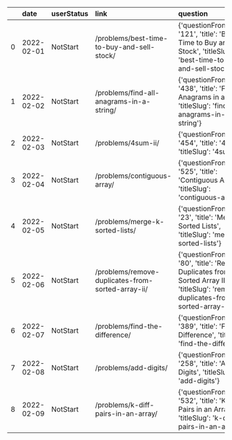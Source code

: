 |    | date       | userStatus   | link                                              | question                                                                                                                               |
|---:|:-----------|:-------------|:--------------------------------------------------|:---------------------------------------------------------------------------------------------------------------------------------------|
|  0 | 2022-02-01 | NotStart     | /problems/best-time-to-buy-and-sell-stock/        | {'questionFrontendId': '121', 'title': 'Best Time to Buy and Sell Stock', 'titleSlug': 'best-time-to-buy-and-sell-stock'}              |
|  1 | 2022-02-02 | NotStart     | /problems/find-all-anagrams-in-a-string/          | {'questionFrontendId': '438', 'title': 'Find All Anagrams in a String', 'titleSlug': 'find-all-anagrams-in-a-string'}                  |
|  2 | 2022-02-03 | NotStart     | /problems/4sum-ii/                                | {'questionFrontendId': '454', 'title': '4Sum II', 'titleSlug': '4sum-ii'}                                                              |
|  3 | 2022-02-04 | NotStart     | /problems/contiguous-array/                       | {'questionFrontendId': '525', 'title': 'Contiguous Array', 'titleSlug': 'contiguous-array'}                                            |
|  4 | 2022-02-05 | NotStart     | /problems/merge-k-sorted-lists/                   | {'questionFrontendId': '23', 'title': 'Merge k Sorted Lists', 'titleSlug': 'merge-k-sorted-lists'}                                     |
|  5 | 2022-02-06 | NotStart     | /problems/remove-duplicates-from-sorted-array-ii/ | {'questionFrontendId': '80', 'title': 'Remove Duplicates from Sorted Array II', 'titleSlug': 'remove-duplicates-from-sorted-array-ii'} |
|  6 | 2022-02-07 | NotStart     | /problems/find-the-difference/                    | {'questionFrontendId': '389', 'title': 'Find the Difference', 'titleSlug': 'find-the-difference'}                                      |
|  7 | 2022-02-08 | NotStart     | /problems/add-digits/                             | {'questionFrontendId': '258', 'title': 'Add Digits', 'titleSlug': 'add-digits'}                                                        |
|  8 | 2022-02-09 | NotStart     | /problems/k-diff-pairs-in-an-array/               | {'questionFrontendId': '532', 'title': 'K-diff Pairs in an Array', 'titleSlug': 'k-diff-pairs-in-an-array'}                            |